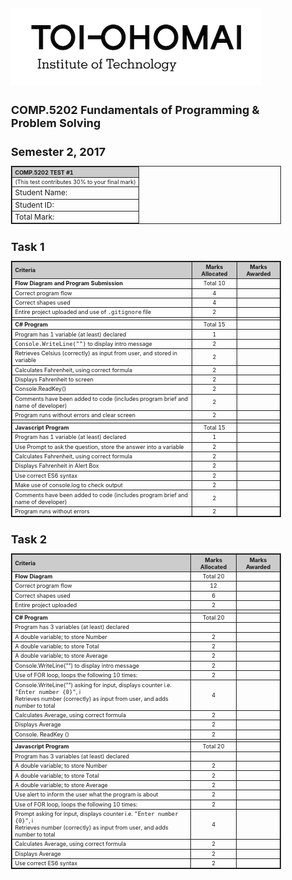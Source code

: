 <style>
    body {
        font-size: 12px;
    }

    h1 {
        font-size: 18px;
    }

    code {
        font-size: 9px;
    }

    .title {
        font-size: 12px;
    }

    th {
        text-align: left;
        background-color: #ccc;
    }

    table, th, td {
        border: 1px solid #222;
        border-collapse: collapse;
        font-size: 9px;
    }
</style>


![Toi Ohomai Logo](../images/toi-logo.jpg)

# COMP.5202 Fundamentals of Programming & Problem Solving
# Semester 2, 2017

| COMP.5202 TEST #1 |
| :--- |
| (This test contributes 30% to your final mark) |
| <span class="title">Student Name:</span> |
| <span class="title">Student ID:</span> |
| <span class="title">Total Mark:</span> |


<div style="page-break-after: always;"></div>

# Task 1

| Criteria | Marks Allocated | Marks Awarded |
| --- | :---:  | :---: |
| **Flow Diagram and Program Submission** | Total 10 |  |
| Correct program flow | 4 | |
| Correct shapes used  | 4 | |
| Entire project uploaded and use of `.gitignore` file  | 2 | |
| | | |
| **C# Program** | Total 15 |  |
| Program has 1 variable (at least) declared | 1 | |
| `Console.WriteLine("")` to display intro message  | 2 | |
| Retrieves Celsius (correctly) as input from user, and stored in variable | 2 | |
| Calculates Fahrenheit, using correct formula | 2 | |
| Displays Fahrenheit to screen | 2 | |
| Console.ReadKey() | 2 | |
| Comments have been added to code (includes program brief and name of developer) | 2 | |
| Program runs without errors and clear screen | 2 | |
| | | |
| **Javascript Program** | Total 15 |  |
| Program has 1 variable (at least) declared | 1 | |
| Use Prompt to ask the question, store the answer into a variable  | 2 | |
| Calculates Fahrenheit, using correct formula | 2 | |
| Displays Fahrenheit in Alert Box | 2 | |
| Use correct ES6 syntax | 2 | |
| Make use of console.log to check output | 2 | |
| Comments have been added to code (includes program brief and name of developer) | 2 | |
| Program runs without errors | 2 | |


<div style="page-break-after: always;"></div>

# Task 2

| Criteria | Marks Allocated | Marks Awarded |
| --- | :---:  | :---: |
| **Flow Diagram** | Total 20 |  |
| Correct program flow | 12 | |
| Correct shapes used  | 6 | |
| Entire project uploaded | 2 | |
| | | |
| **C# Program** | Total 20 |  |
| Program has 3 variables (at least) declared | | |
| A double variable; to store Number | 2 | |
| A double variable; to store Total | 2 | |
| A double variable; to store Average | 2 | |
| Console.WriteLine("") to display intro message | 2 | |
| Use of FOR loop, loops the following 10 times: | 2 | |
| Console.WriteLine("") asking for input, displays counter i.e. `"Enter number {0}"`, i<br>Retrieves number (correctly) as input from user, and adds number to total | 4 | |
| Calculates Average, using correct formula | 2 | |
| Displays Average | 2 | |
| Console. ReadKey () | 2 | |
| | | |
| **Javascript Program** | Total 20 |  |
| Program has 3 variables (at least) declared | | |
| A double variable; to store Number | 2 | |
| A double variable; to store Total | 2 | |
| A double variable; to store Average | 2 | |
| Use alert to inform the user what the program is about | 2 | |
| Use of FOR loop, loops the following 10 times: | 2 | |
| Prompt asking for input, displays counter i.e. `"Enter number {0}"`, i<br>Retrieves number (correctly) as input from user, and adds number to total | 4 | |
| Calculates Average, using correct formula | 2 | |
| Displays Average | 2 | |
| Use correct ES6 syntax | 2 | |



